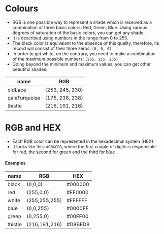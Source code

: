 # Colours
- RGB is one possible way to represent a shade which is received as a combination of three basic colors: Red, Green, Blue. Using various degrees of saturation of the basic colors, you can get any shade. 
- It is described using numbers in the range from 0 to 255. 
- The black color is equivalent to the absence of this quality, therefore, its record will consist of their three zeros: `(0, 0, 0)`
- In order to get white, on the contrary, you need to make a combination of the maximum possible numbers: `(255, 255, 255)`
- Going beyond the minimum and maximum values, you can get other beautiful shades:

| name | RGB |
| ------ | ------ |
| oldLace | (253, 245, 230) |
| paleTurquoise| (175, 238, 238) |
| thistle | (216, 191, 216) |


# RGB and HEX
- Each RGB color can be represented in the hexadecimal system (HEX).
- It looks like this: `#RRGGBB`, where the first couple of digits is responsible for red, the second for green and the third for blue

#### Examples
| name | RGB | HEX |
| ---- | ---- | ---- |
| black | (0,0,0) | #000000 |
| red | (255,0,0) | #FF0000 |
| white | (255,255,255) | #FFFFFF |
| blue | (0,0,255) | #0000FF |
| green | (0,255,0) | #00FF00 |
| thistle | (216,191,216) | #D8BFD8 |

